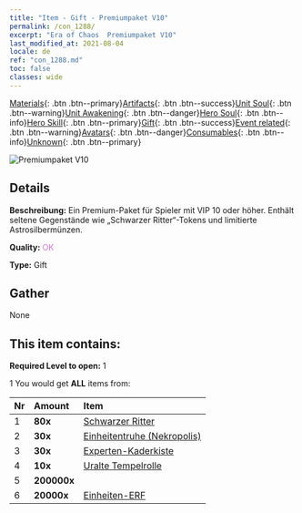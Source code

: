 ```yaml
---
title: "Item - Gift - Premiumpaket V10"
permalink: /con_1288/
excerpt: "Era of Chaos  Premiumpaket V10"
last_modified_at: 2021-08-04
locale: de
ref: "con_1288.md"
toc: false
classes: wide
---
```

 [Materials](/ItemsDE/){: .btn .btn--primary}[Artifacts](/ItemsDE/Artifacts/){: .btn .btn--success}[Unit Soul](/ItemsDE/UnitSoul/){: .btn .btn--warning}[Unit Awakening](/ItemsDE/UnitAwakening/){: .btn .btn--danger}[Hero Soul](/ItemsDE/HeroSoul/){: .btn .btn--info}[Hero Skill](/ItemsDE/HeroSkill/){: .btn .btn--primary}[Gift](/ItemsDE/Gift/){: .btn .btn--success}[Event related](/ItemsDE/Events/){: .btn .btn--warning}[Avatars](/ItemsDE/Avatars/){: .btn .btn--danger}[Consumables](/ItemsDE/Consumables/){: .btn .btn--info}[Unknown](/ItemsDE/Unknown/){: .btn .btn--primary}

 ![Premiumpaket V10](/images/t/i_905010.png)

## Details
 **Beschreibung:** Ein Premium-Paket für Spieler mit VIP 10 oder höher. Enthält seltene Gegenstände wie „Schwarzer Ritter“-Tokens und limitierte Astrosilbermünzen.

 **Quality:** <span style="color: #DA70D6">OK</span>

 **Type:** Gift

## Gather

  None

## This item contains:

 **Required Level to open:** 1

 1 You would get **ALL** items  from:

  | Nr | Amount |     Item    |
  |:---|:-------|:------------|
  | 1 |  **80x** | [Schwarzer Ritter](/ItemsDE/unt_213/) |  | 
  | 2 |  **30x** | [Einheitentruhe (Nekropolis)](/ItemsDE/con_1271/) |  | 
  | 3 |  **30x** | [Experten-Kaderkiste](/ItemsDE/con_760/) |  | 
  | 4 |  **10x** | [Uralte Tempelrolle](/ItemsDE/con_697/) |  | 
  | 5 |  **200000x** | <i class="fas fa-coins"/> |  | 
  | 6 |  **20000x** | [Einheiten-ERF](/ItemsDE/con_902/) |  | 
